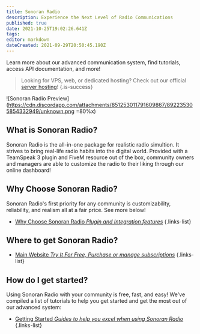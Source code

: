 ```yaml
---
title: Sonoran Radio
description: Experience the Next Level of Radio Communications
published: true
date: 2021-10-25T19:02:26.641Z
tags: 
editor: markdown
dateCreated: 2021-09-29T20:50:45.190Z
---
```


Learn more about our advanced communication system, find tutorials, access API documentation, and more!

> Looking for VPS, web, or dedicated hosting? Check out our official [server hosting](https://info.sonorancad.com/other-products/server-hosting)! {.is-success}

<!--![Sonoran Radio](/logos/radio_logo_dark.png =95%x)-->

![Sonoran Radio Preview](https://cdn.discordapp.com/attachments/851253011791609867/892235305854332949/unknown.png =80%x)

## What is Sonoran Radio?

Sonoran Radio is the all-in-one package for realistic radio simultion. It strives to bring real-life radio habits into the digital world. Provided with a TeamSpeak 3 plugin and FiveM resource out of the box, community owners and managers are able to customize the radio to their liking through our online dashboard!

## Why Choose Sonoran Radio?

Sonoran Radio's first priority for any community is customizability, reliability, and realism all at a fair price. See more below!

- [Why Choose Sonoran Radio *Plugin and Integration features*](/why-choose-sonoran-radio)
{.links-list}

## Where to get Sonoran Radio?

- [Main Website *Try It For Free, Purchase or manage subscriptions*](https://sonoranradio.com)
{.links-list}

## How do I get started?

Using Sonoran Radio with your community is free, fast, and easy! We've compiled a list of tutorials to help you get started and get the most out of our advanced system:

- [Getting Started *Guides to help you excel when using Sonoran Radio*](/tutorials/getting-started)
{.links-list}